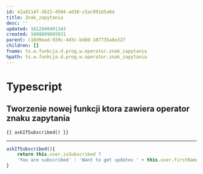 ```yaml
---
id: 42a8114f-3622-4504-ad36-c5ac991d5a0d
title: Znak_zapytania
desc: ''
updated: 1612940491343
created: 1608809805031
parent: c10d9ead-939c-4d3c-bd80-107735a8e327
children: []
fname: ts.w.funkcja.d.prog.w.operator.znak_zapytania
hpath: ts.w.funkcja.d.prog.w.operator.znak_zapytania
---
```

# Typescript

## Tworzenie nowej funkcji ktora zawiera operator znaku zapytania

```html
{{ askIfSubscribed() }}
```

* * *

```ts
askIfSubscribed(){
    return this.user.isSubscribed ?
    'You are subscribed' : 'Want to get updates ' + this.user.firstName + '?'
}
```

